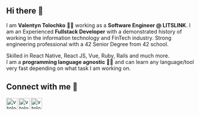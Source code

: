 ## Hi there 👋

I am **Valentyn Tolochko** 👨‍💻 working as a **Software Engineer @ LITSLINK**. I am an Experienced **Fullstack Developer** with a demonstrated history of working in the information technology and FinTech industry. 
Strong engineering professional with a 42 Senior Degree from 42 school.

Skilled in React Native, React JS, Vue, Ruby, Rails and much more.
<br />
I am a **programming language agnostic** 👨‍🎓 and can learn any language/tool very fast depending on what task I am working on.

## Connect with me  📡

[<img align="left" alt="vtolochk | Twitter" height="30px" src="https://img.icons8.com/fluent/2x/twitter.png" />][twitter]
[<img align="left" alt="vtolochk | LinkedIn" height="30px" src="https://img.icons8.com/fluent/2x/linkedin.png" />][linkedin]
[<img align="left" alt="vtolochk | Instagram" height="30px" src="https://img.icons8.com/fluent/2x/instagram-new.png" />][instagram]

[twitter]: https://twitter.com/vtolochk
[linkedin]: https://linkedin.com/in/vtolochk
[instagram]: https://instagram.com/valentin_tolochko
